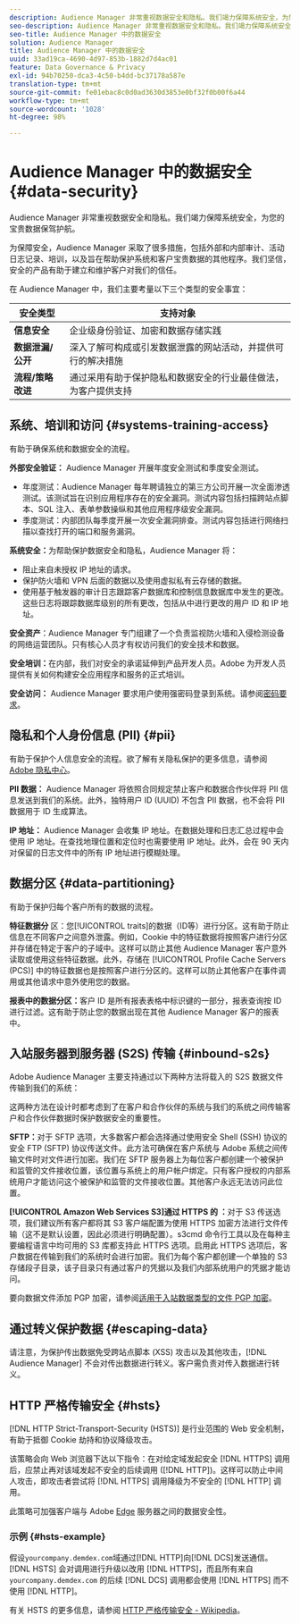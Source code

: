 ```yaml
---
description: Audience Manager 非常重视数据安全和隐私。我们竭力保障系统安全，为您的宝贵数据保驾护航。
seo-description: Audience Manager 非常重视数据安全和隐私。我们竭力保障系统安全，为您的宝贵数据保驾护航。
seo-title: Audience Manager 中的数据安全
solution: Audience Manager
title: Audience Manager 中的数据安全
uuid: 33ad19ca-4690-4d97-853b-1882d7d4ac01
feature: Data Governance & Privacy
exl-id: 94b70250-dca3-4c50-b4dd-bc37178a587e
translation-type: tm+mt
source-git-commit: fe01ebac8c0d0ad3630d3853e0bf32f0b00f6a44
workflow-type: tm+mt
source-wordcount: '1028'
ht-degree: 98%

---
```


# Audience Manager 中的数据安全 {#data-security}

Audience Manager 非常重视数据安全和隐私。我们竭力保障系统安全，为您的宝贵数据保驾护航。

为保障安全，Audience Manager 采取了很多措施，包括外部和内部审计、活动日志记录、培训，以及旨在帮助保护系统和客户宝贵数据的其他程序。我们坚信，安全的产品有助于建立和维护客户对我们的信任。

在 Audience Manager 中，我们主要考量以下三个类型的安全事宜：

| 安全类型 | 支持对象 |
|---|---|
| **信息安全** | 企业级身份验证、加密和数据存储实践 |
| **数据泄漏/公开** | 深入了解可构成或引发数据泄露的网站活动，并提供可行的解决措施 |
| **流程/策略改进** | 通过采用有助于保护隐私和数据安全的行业最佳做法，为客户提供支持 |

## 系统、培训和访问 {#systems-training-access}

有助于确保系统和数据安全的流程。

**外部安全验证：** Audience Manager 开展年度安全测试和季度安全测试。

* 年度测试：Audience Manager 每年聘请独立的第三方公司开展一次全面渗透测试。该测试旨在识别应用程序存在的安全漏洞。测试内容包括扫描跨站点脚本、SQL 注入、表单参数操纵和其他应用程序级安全漏洞。
* 季度测试：内部团队每季度开展一次安全漏洞排查。测试内容包括进行网络扫描以查找打开的端口和服务漏洞。

**系统安全：**&#x200B;为帮助保护数据安全和隐私，Audience Manager 将：

* 阻止来自未授权 IP 地址的请求。
* 保护防火墙和 VPN 后面的数据以及使用虚拟私有云存储的数据。
* 使用基于触发器的审计日志跟踪客户数据库和控制信息数据库中发生的更改。这些日志将跟踪数据库级别的所有更改，包括从中进行更改的用户 ID 和 IP 地址。

**安全资产**：Audience Manager 专门组建了一个负责监视防火墙和入侵检测设备的网络运营团队。只有核心人员才有权访问我们的安全技术和数据。

**安全培训：**&#x200B;在内部，我们对安全的承诺延伸到产品开发人员。Adobe 为开发人员提供有关如何构建安全应用程序和服务的正式培训。

**安全访问：** Audience Manager 要求用户使用强密码登录到系统。请参阅[密码要求](../../reference/password-requirements.md)。

## 隐私和个人身份信息 (PII) {#pii}

有助于保护个人信息安全的流程。欲了解有关隐私保护的更多信息，请参阅 [Adobe 隐私中心](https://www.adobe.com/cn/privacy/advertising-services.html)。

**PII 数据：** Audience Manager 将依照合同规定禁止客户和数据合作伙伴将 PII 信息发送到我们的系统。此外，独特用户 ID (UUID) 不包含 PII 数据，也不会将 PII 数据用于 ID 生成算法。

**IP 地址：** Audience Manager 会收集 IP 地址。在数据处理和日志汇总过程中会使用 IP 地址。在查找地理位置和定位时也需要使用 IP 地址。此外，会在 90 天内对保留的日志文件中的所有 IP 地址进行模糊处理。

## 数据分区 {#data-partitioning}

有助于保护归每个客户所有的数据的流程。

**特征数据分**  区：您[!UICONTROL traits]的数据（ID等）进行分区。这有助于防止信息在不同客户之间意外泄露。例如，Cookie 中的特征数据将按照客户进行分区并存储在特定于客户的子域中。这样可以防止其他 Audience Manager 客户意外读取或使用这些特征数据。此外，存储在 [!UICONTROL Profile Cache Servers (PCS)] 中的特征数据也是按照客户进行分区的。这样可以防止其他客户在事件调用或其他请求中意外使用您的数据。

**报表中的数据分区：**&#x200B;客户 ID 是所有报表表格中标识键的一部分，报表查询按 ID 进行过滤。这有助于防止您的数据出现在其他 Audience Manager 客户的报表中。

## 入站服务器到服务器 (S2S) 传输 {#inbound-s2s}

Adobe Audience Manager 主要支持通过以下两种方法将载入的 S2S 数据文件传输到我们的系统：

这两种方法在设计时都考虑到了在客户和合作伙伴的系统与我们的系统之间传输客户和合作伙伴数据时保护数据安全的重要性。

**SFTP：**&#x200B;对于 SFTP 选项，大多数客户都会选择通过使用安全 Shell (SSH) 协议的安全 FTP (SFTP) 协议传送文件。此方法可确保在客户系统与 Adobe 系统之间传输文件时对文件进行加密。我们在 SFTP 服务器上为每位客户都创建一个被保护和监管的文件接收位置，该位置与系统上的用户帐户绑定。只有客户授权的内部系统用户才能访问这个被保护和监管的文件接收位置。其他客户永远无法访问此位置。

**[!UICONTROL Amazon Web Services S3]通过 HTTPS 的 ：**&#x200B;对于 S3 传送选项，我们建议所有客户都将其 S3 客户端配置为使用 HTTPS 加密方法进行文件传输（这不是默认设置，因此必须进行明确配置）。s3cmd 命令行工具以及在每种主要编程语言中均可用的 S3 库都支持此 HTTPS 选项。启用此 HTTPS 选项后，客户数据在传输到我们的系统时会进行加密。我们为每个客户都创建一个单独的 S3 存储段子目录，该子目录只有通过客户的凭据以及我们内部系统用户的凭据才能访问。

要向数据文件添加 PGP 加密，请参阅[适用于入站数据类型的文件 PGP 加密](../../integration/sending-audience-data/batch-data-transfer-explained/inbound-file-encryption.md)。

## 通过转义保护数据 {#escaping-data}

请注意，为保护传出数据免受跨站点脚本 (XSS) 攻击以及其他攻击，[!DNL Audience Manager] 不会对传出数据进行转义。客户需负责对传入数据进行转义。

## HTTP 严格传输安全 {#hsts}

[!DNL HTTP Strict-Transport-Security (HSTS)] 是行业范围的 Web 安全机制，有助于抵御 Cookie 劫持和协议降级攻击。

该策略会向 Web 浏览器下达以下指令：在对给定域发起安全 [!DNL HTTPS] 调用后，应禁止再对该域发起不安全的后续调用 ([!DNL HTTP])。这样可以防止中间人攻击，即攻击者尝试将 [!DNL HTTPS] 调用降级为不安全的 [!DNL HTTP] 调用。

此策略可加强客户端与 Adobe [Edge](../../reference/system-components/components-edge.md) 服务器之间的数据安全性。

### 示例 {#hsts-example}

假设`yourcompany.demdex.com`域通过[!DNL HTTP]向[!DNL DCS]发送通信。 [!DNL HSTS] 会对调用进行升级以改用 [!DNL HTTPS]，而且所有来自 `yourcompany.demdex.com` 的后续 [!DNL DCS] 调用都会使用 [!DNL HTTPS] 而不使用 [!DNL HTTP]。

有关 HSTS 的更多信息，请参阅 [HTTP 严格传输安全 - Wikipedia](https://en.wikipedia.org/wiki/HTTP_Strict_Transport_Security)。
